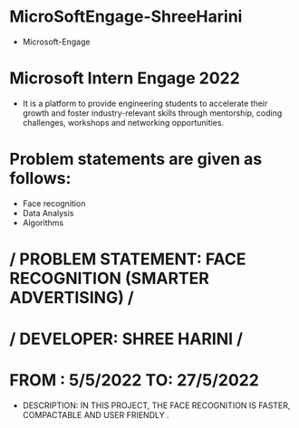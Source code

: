 # MicroSoftEngage-ShreeHarini
* Microsoft-Engage
# Microsoft Intern Engage 2022
* It is a platform to provide engineering students to accelerate their growth and foster industry-relevant skills through mentorship, coding challenges, workshops and networking opportunities.
# Problem statements are given as follows: 
* Face recognition
* Data Analysis
* Algorithms
# / PROBLEM STATEMENT: FACE RECOGNITION (SMARTER ADVERTISING) /
# / DEVELOPER: SHREE HARINI /
#  FROM : 5/5/2022 TO: 27/5/2022
* DESCRIPTION:  IN THIS PROJECT, THE FACE RECOGNITION IS FASTER, COMPACTABLE AND USER FRIENDLY . 
